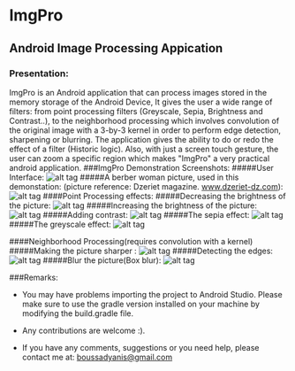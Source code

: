 # ImgPro 
## Android Image Processing Appication
### Presentation:
  ImgPro is an Android application that can process images stored in the memory storage of the Android Device, It gives the 
user a wide range of filters: from point processing filters (Greyscale, Sepia, Brightness and Contrast..), to the neighborhood 
processing which involves convolution of the original image with a 3-by-3 kernel in order to perform edge detection, sharpening
or blurring. The application gives the ability to do or redo the effect of a filter (Historic logic). Also, with just a screen 
touch gesture, the user can zoom a specific region which makes "ImgPro" a very practical android application.
###ImgPro Demonstration Screenshots:
#####User Interface:
![alt tag](https://github.com/Yanis-Boussad/ImgPro/blob/master/ImgPro%20Demonstration%20Screenshots/device-2015-07-23-214602.jpg)
#####A berber woman picture, used in this demonstation:
(picture reference: Dzeriet magazine. www.dzeriet-dz.com):
![alt tag](https://github.com/Yanis-Boussad/ImgPro/blob/master/ImgPro%20Demonstration%20Screenshots/org.jpg)
####Point Processing effects:
#####Decreasing the brightness of the picture:
![alt tag](https://github.com/Yanis-Boussad/ImgPro/blob/master/ImgPro%20Demonstration%20Screenshots/bright%20-.jpg)
#####Increasing the brightness of the picture:
![alt tag](https://github.com/Yanis-Boussad/ImgPro/blob/master/ImgPro%20Demonstration%20Screenshots/bright%20%2B%2B.jpg)
#####Adding contrast:
![alt tag](https://github.com/Yanis-Boussad/ImgPro/blob/master/ImgPro%20Demonstration%20Screenshots/contrast%20%2B%2B.jpg)
#####The sepia effect:
![alt tag](https://github.com/Yanis-Boussad/ImgPro/blob/master/ImgPro%20Demonstration%20Screenshots/sepia.jpg)
#####The greyscale effect:
![alt tag](https://github.com/Yanis-Boussad/ImgPro/blob/master/ImgPro%20Demonstration%20Screenshots/greyscale.jpg)

####Neighborhood Processing(requires convolution with a kernel)
#####Making the picture sharper :
![alt tag](https://github.com/Yanis-Boussad/ImgPro/blob/master/ImgPro%20Demonstration%20Screenshots/sharp.jpg)
#####Detecting the edges:
![alt tag](https://github.com/Yanis-Boussad/ImgPro/blob/master/ImgPro%20Demonstration%20Screenshots/edge.jpg)
#####Blur the picture(Box blur):
![alt tag](https://github.com/Yanis-Boussad/ImgPro/blob/master/ImgPro%20Demonstration%20Screenshots/blur.jpg)

###Remarks:
 - You may have problems importing the project to Android Studio. Please make sure to use the gradle version 
 installed on your machine by modifying the build.gradle file.
 
 - Any contributions are welcome :).
 
 - If you have any comments, suggestions or you need help, please contact me at: boussadyanis@gmail.com
